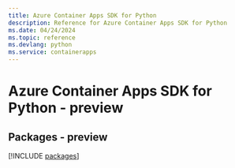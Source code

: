 ```yaml
---
title: Azure Container Apps SDK for Python
description: Reference for Azure Container Apps SDK for Python
ms.date: 04/24/2024
ms.topic: reference
ms.devlang: python
ms.service: containerapps
---
```

# Azure Container Apps SDK for Python - preview
## Packages - preview
[!INCLUDE [packages](container-apps-index.md)]